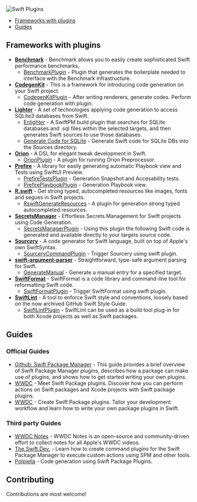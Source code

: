 ![Swift Plugins](https://i.postimg.cc/zX00Tfsn/Frame-2455.jpg)

- [Frameworks with plugins](#frameworks-with-plugins)
- [Guides](#guides)

## Frameworks with plugins

* [**Benchmark**](https://github.com/ordo-one/package-benchmark) - Benchmark allows you to easily create sophisticated Swift performance benchmarks.
  * [BenchmarkPlugin](https://github.com/ordo-one/package-benchmark) - Plugin that generates the boilerplate needed to interface with the Benchmark infrastructure.
* [**CodegenKit**](https://github.com/omochi/CodegenKit) - This is a framework for introducing code generation on your Swift project.
  * [CodegenKitPlugin](https://github.com/omochi/CodegenKit) - After writing renderers, generate codes. Perform code generation with plugin.
* [**Lighter**](https://github.com/Lighter-swift/Lighter) - A set of technologies applying code generation to access SQLite3 databases from Swift.
  * [Enlighter](https://github.com/Lighter-swift/Lighter) - A SwiftPM build plugin that searches for SQLite databases and .sql files within the selected targets, and then generates Swift sources to use those databases.
  * [Generate Code for SQLite](https://github.com/Lighter-swift/Lighter) - Generate Swift code for SQLite DBs into the Sources directory.
* [**Orion**](https://github.com/theos/orion) - A DSL for elegant tweak development in Swift.
  * [OrionPlugin](https://github.com/theos/orion) - A plugin for running Orion Preprocessor.
* [**Prefire**](https://github.com/BarredEwe/Prefire) - A library for easily generating automatic Playbook view and Tests using SwiftUI Preview.
  * [PrefireTestsPlugin](https://github.com/BarredEwe/Prefire#swift-package-plugin) - Generation Snapshot and Accesability tests.
  * [PrefirePlaybookPlugin](https://github.com/BarredEwe/Prefire#swift-package-plugin) - Generation Playbook view.
* [**R.swift**](https://github.com/mac-cain13/R.swift) - Get strong typed, autocompleted resources like images, fonts and segues in Swift projects.
  * [RswiftGenerateResources](https://github.com/mac-cain13/R.swift#packageswift-based-spm-project) - A plugin for generation strong typed autocompleted resources.
* [**SecretsManager**](https://github.com/vdka/SecretsManager) - Effortless Secrets Management for Swift projects using Code Generation.
  * [SecretsManagerPlugin](https://github.com/vdka/SecretsManager) - Using this plugin the following Swift code is generated and available directly to your targets source code.
* [**Sourcery**](https://github.com/krzysztofzablocki/Sourcery) - A code generator for Swift language, built on top of Apple's own SwiftSyntax.
  * [SourceryCommandPlugin](https://github.com/krzysztofzablocki/Sourcery) - Trigger Sourcery using swift plugin.
* [**swift-argument-parser**](https://github.com/apple/swift-argument-parser) - Straightforward, type-safe argument parsing for Swift.
  * [GenerateManual](https://github.com/apple/swift-argument-parser) - Generate a manual entry for a specified target. 
* [**SwiftFormat**](https://github.com/nicklockwood/SwiftFormat) - SwiftFormat is a code library and command-line tool for reformatting Swift code.
  *  [SwiftFormatPlugin](https://github.com/nicklockwood/SwiftFormat#swift-package-manager-plugin) - Trigger SwiftFormat using swift plugin.
* [**SwiftLint**](https://github.com/realm/SwiftLint) - A tool to enforce Swift style and conventions, loosely based on the now archived GitHub Swift Style Guide.
  * [SwiftLintPlugin](https://github.com/realm/SwiftLint#plug-in-support) - SwiftLint can be used as a build tool plug-in for both Xcode projects as well as Swift packages.

## Guides

### Official Guides

* [Github: Swift Package Manager](https://github.com/apple/swift-package-manager/blob/main/Documentation/Plugins.md#getting-started-with-plugins) - This guide provides a brief overview of Swift Package Manager plugins, describes how a package can make use of plugins, and shows how to get started writing your own plugins.
* [WWDC](https://developer.apple.com/videos/play/wwdc2022/110359) - Meet Swift Package plugins. Discover how you can perform actions on Swift packages and Xcode projects with Swift package plugins.
* [WWDC](https://developer.apple.com/videos/play/wwdc2022/110401) - Create Swift Package plugins. Tailor your development workflow and learn how to write your own package plugins in Swift.

### Third party Guides
* [WWDC Notes](https://www.wwdcnotes.com/notes/wwdc22/110359/) - WWDC Notes is an open-source and community-driven effort to collect notes for all Apple's WWDC videos.
* [The.Swift.Dev.](https://theswiftdev.com/beginners-guide-to-swift-package-manager-command-plugins/) - Learn how to create command plugins for the Swift Package Manager to execute custom actions using SPM and other tools.
* [Polpiella](https://www.polpiella.dev/code-generation-using-swift-package-plugins/) - Code generation using Swift Package Plugins.

## Contributing

Contributions are most welcome!
